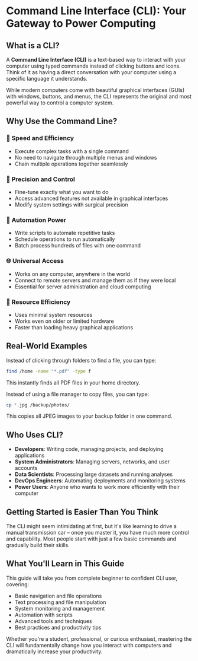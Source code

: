 # Command Line Interface (CLI): Your Gateway to Power Computing

## What is a CLI?

A **Command Line Interface (CLI)** is a text-based way to interact with your computer using typed commands instead of clicking buttons and icons. Think of it as having a direct conversation with your computer using a specific language it understands.

While modern computers come with beautiful graphical interfaces (GUIs) with windows, buttons, and menus, the CLI represents the original and most powerful way to control a computer system.

## Why Use the Command Line?

### 🚀 **Speed and Efficiency**
- Execute complex tasks with a single command
- No need to navigate through multiple menus and windows
- Chain multiple operations together seamlessly

### 🔧 **Precision and Control**
- Fine-tune exactly what you want to do
- Access advanced features not available in graphical interfaces
- Modify system settings with surgical precision

### 🤖 **Automation Power**
- Write scripts to automate repetitive tasks
- Schedule operations to run automatically
- Batch process hundreds of files with one command

### 🌐 **Universal Access**
- Works on any computer, anywhere in the world
- Connect to remote servers and manage them as if they were local
- Essential for server administration and cloud computing

### 💪 **Resource Efficiency**
- Uses minimal system resources
- Works even on older or limited hardware
- Faster than loading heavy graphical applications

## Real-World Examples

Instead of clicking through folders to find a file, you can type:
```bash
find /home -name "*.pdf" -type f
```
This instantly finds all PDF files in your home directory.

Instead of using a file manager to copy files, you can type:
```bash
cp *.jpg /backup/photos/
```
This copies all JPEG images to your backup folder in one command.

## Who Uses CLI?

- **Developers**: Writing code, managing projects, and deploying applications
- **System Administrators**: Managing servers, networks, and user accounts
- **Data Scientists**: Processing large datasets and running analyses
- **DevOps Engineers**: Automating deployments and monitoring systems
- **Power Users**: Anyone who wants to work more efficiently with their computer

## Getting Started is Easier Than You Think

The CLI might seem intimidating at first, but it's like learning to drive a manual transmission car – once you master it, you have much more control and capability. Most people start with just a few basic commands and gradually build their skills.

## What You'll Learn in This Guide

This guide will take you from complete beginner to confident CLI user, covering:

- Basic navigation and file operations
- Text processing and file manipulation
- System monitoring and management
- Automation with scripts
- Advanced tools and techniques
- Best practices and productivity tips

Whether you're a student, professional, or curious enthusiast, mastering the CLI will fundamentally change how you interact with computers and dramatically increase your productivity.

